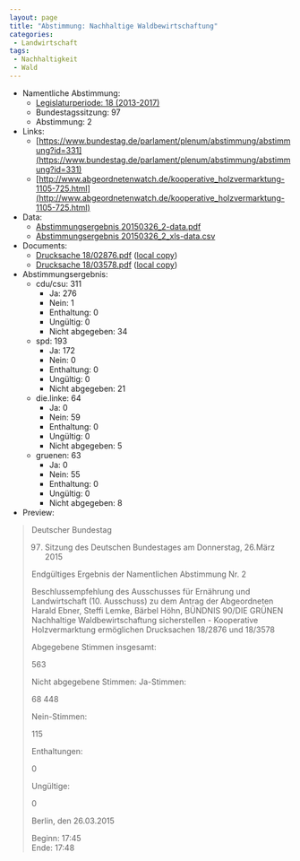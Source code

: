 ```yaml
---
layout: page
title: "Abstimmung: Nachhaltige Waldbewirtschaftung"
categories:
 - Landwirtschaft
tags:
 - Nachhaltigkeit
 - Wald
---
```


* Namentliche Abstimmung:
    * [Legislaturperiode: 18 (2013-2017)](https://de.wikipedia.org/wiki/18._Deutscher_Bundestag)
    * Bundestagssitzung: 97
    * Abstimmung: 2
* Links: 
    * [https://www.bundestag.de/parlament/plenum/abstimmung/abstimmung?id=331](https://www.bundestag.de/parlament/plenum/abstimmung/abstimmung?id=331)
    * [http://www.abgeordnetenwatch.de/kooperative_holzvermarktung-1105-725.html](http://www.abgeordnetenwatch.de/kooperative_holzvermarktung-1105-725.html)
* Data: 
    * [Abstimmungsergebnis 20150326_2-data.pdf](/res/abstimmungsliste/20150326_2-data.pdf)
    * [Abstimmungsergebnis 20150326_2_xls-data.csv](/res/abstimmungsliste/analyses/20150326_2_xls-data.csv)
* Documents: 
    * [Drucksache 18/02876.pdf](http://dip21.bundestag.de/dip21/btd/18/028/1802876.pdf) ([local copy](/res/abstimmungsdaten/018-097-02/1802876.pdf))
    * [Drucksache 18/03578.pdf](http://dip21.bundestag.de/dip21/btd/18/035/1803578.pdf) ([local copy](/res/abstimmungsdaten/018-097-02/1803578.pdf))
* Abstimmungsergebnis:
    * cdu/csu: 311
        * Ja: 276
        * Nein: 1
        * Enthaltung: 0
        * Ungültig: 0
        * Nicht abgegeben: 34
    * spd: 193
        * Ja: 172
        * Nein: 0
        * Enthaltung: 0
        * Ungültig: 0
        * Nicht abgegeben: 21
    * die.linke: 64
        * Ja: 0
        * Nein: 59
        * Enthaltung: 0
        * Ungültig: 0
        * Nicht abgegeben: 5
    * gruenen: 63
        * Ja: 0
        * Nein: 55
        * Enthaltung: 0
        * Ungültig: 0
        * Nicht abgegeben: 8
* Preview: 
> Deutscher Bundestag
> 
> 97. Sitzung des Deutschen Bundestages
> am Donnerstag, 26.März 2015
> 
> Endgültiges Ergebnis der Namentlichen Abstimmung Nr. 2
> 
> Beschlussempfehlung des Ausschusses für Ernährung und Landwirtschaft (10. Ausschuss)
> zu dem Antrag der Abgeordneten Harald Ebner, Steffi Lemke, Bärbel Höhn, BÜNDNIS
> 90/DIE GRÜNEN
> Nachhaltige Waldbewirtschaftung sicherstellen - Kooperative Holzvermarktung
> ermöglichen
> Drucksachen 18/2876 und 18/3578
> 
> Abgegebene Stimmen insgesamt:
> 
> 563
> 
> Nicht abgegebene Stimmen:
> Ja-Stimmen:
> 
> 68
> 448
> 
> Nein-Stimmen:
> 
> 115
> 
> Enthaltungen:
> 
> 0
> 
> Ungültige:
> 
> 0
> 
> Berlin, den 26.03.2015
> 
> Beginn: 17:45  
> Ende: 17:48
